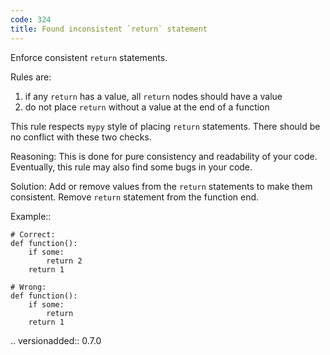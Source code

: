 ```yaml
---
code: 324
title: Found inconsistent `return` statement
---
```



Enforce consistent ``return`` statements.

Rules are:
1. if any ``return`` has a value, all ``return`` nodes should have a value
2. do not place ``return`` without a value at the end of a function

This rule respects ``mypy`` style of placing ``return`` statements.
There should be no conflict with these two checks.

Reasoning:
    This is done for pure consistency and readability of your code.
    Eventually, this rule may also find some bugs in your code.

Solution:
    Add or remove values from the ``return`` statements
    to make them consistent.
    Remove ``return`` statement from the function end.

Example::

    # Correct:
    def function():
        if some:
            return 2
        return 1

    # Wrong:
    def function():
        if some:
            return
        return 1

.. versionadded:: 0.7.0